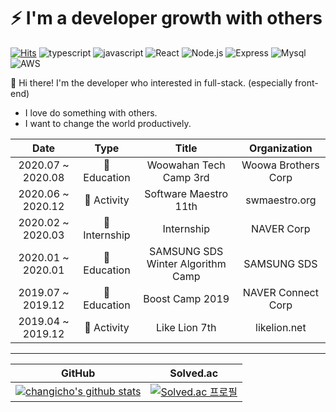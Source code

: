 # ⚡️ I'm a developer growth with others

[![Hits](https://hits.seeyoufarm.com/api/count/incr/badge.svg?url=https%3A%2F%2Fgithub.com%2Fchangicho%2Fhit-counter&count_bg=%2379C83D&title_bg=%23555555&icon=github.svg&icon_color=%23E7E7E7&title=hits&edge_flat=false)](https://hits.seeyoufarm.com)
![typescript](https://img.shields.io/badge/-TypeScript-007ACC?&logo=TypeScript&logoColor=white)
![javascript](https://img.shields.io/badge/-JavaScript-F7E01C?&logo=JavaScript&logoColor=white)
![React](https://img.shields.io/badge/-React-61DAFB?&logo=react&logoColor=white)
![Node.js](https://img.shields.io/badge/-Node.js-339933?&logo=Node.js&logoColor=white)
![Express](https://img.shields.io/badge/-Express-191919?&logo=Node.js&logoColor=white)
![Mysql](https://img.shields.io/badge/-MySQL-4479A1?&logo=MySQL&logoColor=white)
![AWS](https://img.shields.io/badge/-AWS-232F3E?&logo=Amazon-AWS&logoColor=white)

🎨 Hi there! I'm the developer who interested in full-stack. (especially front-end)

- I love do something with others.
- I want to change the world productively.

|       Date        |     Type      |               Title               |    Organization     |
| :---------------: | :-----------: | :-------------------------------: | :-----------------: |
| 2020.07 ~ 2020.08 | 📝 Education  |      Woowahan Tech Camp 3rd       | Woowa Brothers Corp |
| 2020.06 ~ 2020.12 |  🤝 Activity  |       Software Maestro 11th       |    swmaestro.org    |
| 2020.02 ~ 2020.03 | 💼 Internship |            Internship             |     NAVER Corp      |
| 2020.01 ~ 2020.01 | 📝 Education  | SAMSUNG SDS Winter Algorithm Camp |     SAMSUNG SDS     |
| 2019.07 ~ 2019.12 | 📝 Education  |          Boost Camp 2019          | NAVER Connect Corp  |
| 2019.04 ~ 2019.12 |  🤝 Activity  |           Like Lion 7th           |    likelion.net     |

---

|                                                                              GitHub                                                                               |                                                 Solved.ac                                                  |
| :---------------------------------------------------------------------------------------------------------------------------------------------------------------: | :--------------------------------------------------------------------------------------------------------: |
| [![changicho's github stats](https://github-readme-stats.vercel.app/api?username=changicho&theme=tokyonight)](https://github.com/anuraghazra/github-readme-stats) | [![Solved.ac 프로필](http://mazassumnida.wtf/api/generate_badge?boj=eunuch74)](https://solved.ac/eunuch74) |
